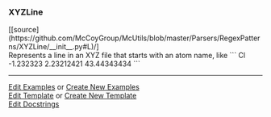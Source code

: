 ### <a id="McUtils.Parsers.RegexPatterns.XYZLine">XYZLine</a> 
<div class="docs-source-link" markdown="1">
[[source](https://github.com/McCoyGroup/McUtils/blob/master/Parsers/RegexPatterns/XYZLine/__init__.py#L)/]
</div>
Represents a line in an XYZ file that starts with an atom name, like
    ```
    Cl   -1.232323 2.23212421 43.44343434
    ```



___

[Edit Examples](https://github.com/McCoyGroup/McUtils/edit/master/ci/examples/McUtils/Parsers/RegexPatterns/XYZLine.md) or 
[Create New Examples](https://github.com/McCoyGroup/McUtils/new/master/?filename=ci/examples/McUtils/Parsers/RegexPatterns/XYZLine.md) <br/>
[Edit Template](https://github.com/McCoyGroup/McUtils/edit/master/ci/docs/McUtils/Parsers/RegexPatterns/XYZLine.md) or 
[Create New Template](https://github.com/McCoyGroup/McUtils/new/master/?filename=ci/docs/templates/McUtils/Parsers/RegexPatterns/XYZLine.md) <br/>
[Edit Docstrings](https://github.com/McCoyGroup/McUtils/edit/master/Parsers/RegexPatterns/XYZLine/__init__.py#L?message=Update%20Docs)


